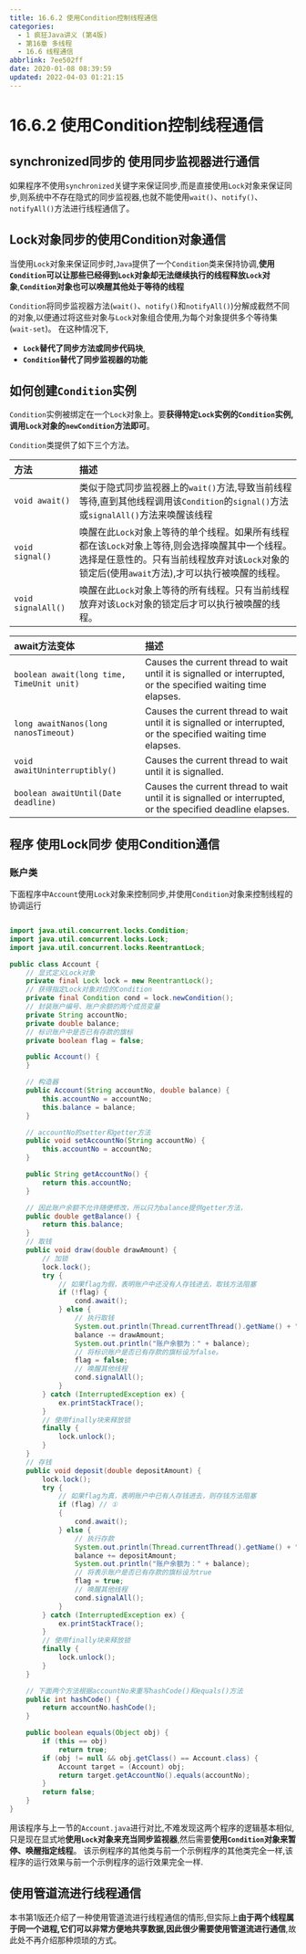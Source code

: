 ```yaml
---
title: 16.6.2 使用Condition控制线程通信
categories: 
  - 1 疯狂Java讲义 (第4版)
  - 第16章 多线程
  - 16.6 线程通信
abbrlink: 7ee502ff
date: 2020-01-08 08:39:59
updated: 2022-04-03 01:21:15
---
```

# 16.6.2 使用Condition控制线程通信
## synchronized同步的 使用同步监视器进行通信
如果程序不使用`synchronized`关键字来保证同步,而是直接使用`Lock`对象来保证同步,则系统中不存在隐式的同步监视器,也就不能使用`wait()`、`notify()`、`notifyAll()`方法进行线程通信了。
## Lock对象同步的使用Condition对象通信
当使用`Lock`对象来保证同步时,`Java`提供了一个`Condition`类来保持协调,**使用`Condition`可以让那些已经得到`Lock`对象却无法继续执行的线程释放`Lock`对象**,**`Condition`对象也可以唤醒其他处于等待的线程**

`Condition`将同步监视器方法(`wait()`、`notify()`和`notifyAll()`)分解成截然不同的对象,以便通过将这些对象与`Lock`对象组合使用,为每个对象提供多个等待集(`wait-set`)。
在这种情况下,
- **`Lock`替代了同步方法或同步代码块**,
- **`Condition`替代了同步监视器的功能**

## 如何创建`Condition`实例
`Condition`实例被绑定在一个`Lock`对象上。要**获得特定`Lock`实例的`Condition`实例,调用`Lock`对象的`newCondition`方法即可**。

`Condition`类提供了如下三个方法。

|方法|描述|
|:--|:--|
|`void await()`|类似于隐式同步监视器上的`wait()`方法,导致当前线程等待,直到其他线程调用该`Condition`的`signal()`方法或`signalAll()`方法来唤醒该线程|
|`void signal()`|唤醒在此`Lock`对象上等待的单个线程。如果所有线程都在该`Lock`对象上等待,则会选择唤醒其中一个线程。选择是仼意性的。只有当前线程放弃对该`Lock`对象的锁定后(使用`await`方法),才可以执行被唤醒的线程。|
|`void signalAll()`|唤醒在此`Lock`对象上等待的所有线程。只有当前线程放弃对该`Lock`对象的锁定后才可以执行被唤醒的线程。|

|await方法变体|描述|
|:--|:--|
|`boolean await(long time, TimeUnit unit)`|Causes the current thread to wait until it is signalled or interrupted, or the specified waiting time elapses.|
|`long awaitNanos(long nanosTimeout)`|Causes the current thread to wait until it is signalled or interrupted, or the specified waiting time elapses.|
|`void awaitUninterruptibly()`|Causes the current thread to wait until it is signalled.|
|`boolean awaitUntil(Date deadline)`|Causes the current thread to wait until it is signalled or interrupted, or the specified deadline elapses.|

## 程序 使用Lock同步 使用Condition通信
### 账户类
下面程序中`Account`使用`Lock`对象来控制同步,并使用`Condition`对象来控制线程的协调运行
```java

import java.util.concurrent.locks.Condition;
import java.util.concurrent.locks.Lock;
import java.util.concurrent.locks.ReentrantLock;

public class Account {
    // 显式定义Lock对象
    private final Lock lock = new ReentrantLock();
    // 获得指定Lock对象对应的Condition
    private final Condition cond = lock.newCondition();
    // 封装账户编号、账户余额的两个成员变量
    private String accountNo;
    private double balance;
    // 标识账户中是否已有存款的旗标
    private boolean flag = false;

    public Account() {
    }

    // 构造器
    public Account(String accountNo, double balance) {
        this.accountNo = accountNo;
        this.balance = balance;
    }

    // accountNo的setter和getter方法
    public void setAccountNo(String accountNo) {
        this.accountNo = accountNo;
    }

    public String getAccountNo() {
        return this.accountNo;
    }

    // 因此账户余额不允许随便修改，所以只为balance提供getter方法，
    public double getBalance() {
        return this.balance;
    }
    // 取钱
    public void draw(double drawAmount) {
        // 加锁
        lock.lock();
        try {
            // 如果flag为假，表明账户中还没有人存钱进去，取钱方法阻塞
            if (!flag) {
                cond.await();
            } else {
                // 执行取钱
                System.out.println(Thread.currentThread().getName() + " 取钱:" + drawAmount);
                balance -= drawAmount;
                System.out.println("账户余额为：" + balance);
                // 将标识账户是否已有存款的旗标设为false。
                flag = false;
                // 唤醒其他线程
                cond.signalAll();
            }
        } catch (InterruptedException ex) {
            ex.printStackTrace();
        }
        // 使用finally块来释放锁
        finally {
            lock.unlock();
        }
    }
    // 存钱
    public void deposit(double depositAmount) {
        lock.lock();
        try {
            // 如果flag为真，表明账户中已有人存钱进去，则存钱方法阻塞
            if (flag) // ①
            {
                cond.await();
            } else {
                // 执行存款
                System.out.println(Thread.currentThread().getName() + " 存款:" + depositAmount);
                balance += depositAmount;
                System.out.println("账户余额为：" + balance);
                // 将表示账户是否已有存款的旗标设为true
                flag = true;
                // 唤醒其他线程
                cond.signalAll();
            }
        } catch (InterruptedException ex) {
            ex.printStackTrace();
        }
        // 使用finally块来释放锁
        finally {
            lock.unlock();
        }
    }

    // 下面两个方法根据accountNo来重写hashCode()和equals()方法
    public int hashCode() {
        return accountNo.hashCode();
    }

    public boolean equals(Object obj) {
        if (this == obj)
            return true;
        if (obj != null && obj.getClass() == Account.class) {
            Account target = (Account) obj;
            return target.getAccountNo().equals(accountNo);
        }
        return false;
    }
}
```
用该程序与上一节的`Account.java`进行对比,不难发现这两个程序的逻辑基本相似,只是现在显式地**使用`Lock`对象来充当同步监视器**,然后需要**使用`Condition`对象来暂停、唤醒指定线程**。
该示例程序的其他类与前一个示例程序的其他类完全一样,该程序的运行效果与前一个示例程序的运行效果完全一样.
## 使用管道流进行线程通信
本书第1版还介绍了一种使用管道流进行线程通信的情形,但实际上**由于两个线程属于同一个进程,它们可以非常方便地共享数据,因此很少需要使用管道流进行通信**,故此处不再介绍那种烦琐的方式。
